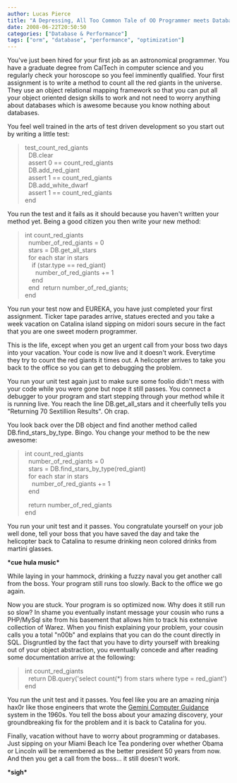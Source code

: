 ```yaml
---
author: Lucas Pierce
title: "A Depressing, All Too Common Tale of OO Programmer meets Database"
date: 2008-06-22T20:50:50
categories: ["Database & Performance"]
tags: ["orm", "database", "performance", "optimization"]
---
```


You've just been hired for your first job as an astronomical programmer. You have a graduate degree from CalTech in computer science and you regularly check your horoscope so you feel imminently qualified. Your first assignment is to write a method to count all the red giants in the universe. They use an object relational mapping framework so that you can put all your object oriented design skills to work and not need to worry anything about databases which is awesome because you know nothing about databases.

You feel well trained in the arts of test driven development so you start out by writing a little test:

> test\_count\_red\_giants  
>   DB.clear  
>   assert 0 == count\_red\_giants  
>   DB.add\_red\_giant  
>   assert 1 == count\_red\_giants  
>   DB.add\_white\_dwarf  
>   assert 1 == count\_red\_giants  
> end

You run the test and it fails as it should because you haven't written your method yet. Being a good citizen you then write your new method:

> int count\_red\_giants  
>   number\_of\_red\_giants = 0  
>   stars = DB.get\_all\_stars  
>   for each star in stars  
>     if (star.type == red\_giant)  
>       number\_of\_red\_giants += 1  
>     end  
>   end  return number\_of\_red\_giants;  
> end

You run your test now and EUREKA, you have just completed your first assignment. Ticker tape parades arrive, statues erected and you take a week vacation on Catalina island sipping on midori sours secure in the fact that you are one sweet modern programmer.

This is the life, except when you get an urgent call from your boss two days into your vacation. Your code is now live and it doesn't work. Everytime they try to count the red giants it times out. A helicopter arrives to take you back to the office so you can get to debugging the problem.

You run your unit test again just to make sure some foolio didn't mess with your code while you were gone but nope it still passes. You connect a debugger to your program and start stepping through your method while it is running live. You reach the line DB.get\_all\_stars and it cheerfully tells you "Returning 70 Sextillion Results". Oh crap.

You look back over the DB object and find another method called DB.find\_stars\_by\_type. Bingo. You change your method to be the new awesome:

> int count\_red\_giants  
>   number\_of\_red\_giants = 0  
>   stars = DB.find\_stars\_by\_type(red\_giant)  
>   for each star in stars  
>     number\_of\_red\_giants += 1  
>   end
>
>   return number\_of\_red\_giants  
> end

You run your unit test and it passes. You congratulate yourself on your job well done, tell your boss that you have saved the day and take the helicopter back to Catalina to resume drinking neon colored drinks from martini glasses.

**\*cue hula music\***

While laying in your hammock, drinking a fuzzy naval you get another call from the boss. Your program still runs too slowly. Back to the office we go again.

Now you are stuck. Your program is so optimized now. Why does it still run so slow? In shame you eventually instant message your cousin who runs a PHP/MySql site from his basement that allows him to track his extensive collection of Warez. When you finish explaining your problem, your cousin calls you a total "n00b" and explains that you can do the count directly in SQL. Disgruntled by the fact that you have to dirty yourself with breaking out of your object abstraction, you eventually concede and after reading some documentation arrive at the following:

> int count\_red\_giants  
>   return DB.query('select count(\*) from stars where type = red\_giant')  
> end

You run the unit test and it passes. You feel like you are an amazing ninja hax0r like those engineers that wrote the [Gemini Computer Guidance](http://www-03.ibm.com/ibm/history/exhibits/space/space_gemini.html) system in the 1960s. You tell the boss about your amazing discovery, your groundbreaking fix for the problem and it is back to Catalina for you.

Finally, vacation without have to worry about programming or databases. Just sipping on your Miami Beach Ice Tea pondering over whether Obama or Lincoln will be remembered as the better president 50 years from now. And then you get a call from the boss... it still doesn't work.

**\*sigh\***